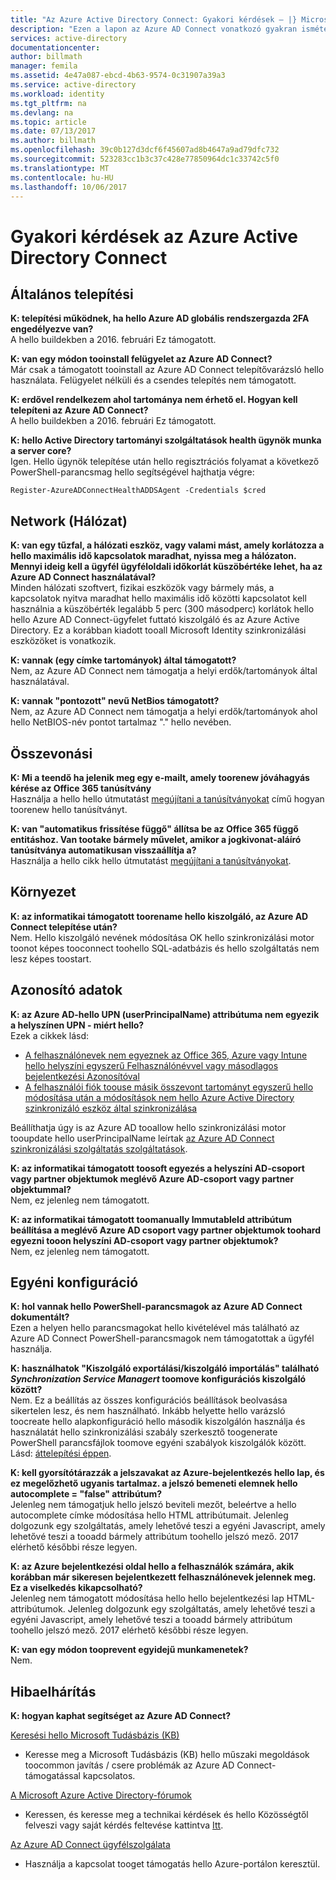 ```yaml
---
title: "Az Azure Active Directory Connect: Gyakori kérdések – |} Microsoft Docs"
description: "Ezen a lapon az Azure AD Connect vonatkozó gyakran ismételt kérdések."
services: active-directory
documentationcenter: 
author: billmath
manager: femila
ms.assetid: 4e47a087-ebcd-4b63-9574-0c31907a39a3
ms.service: active-directory
ms.workload: identity
ms.tgt_pltfrm: na
ms.devlang: na
ms.topic: article
ms.date: 07/13/2017
ms.author: billmath
ms.openlocfilehash: 39c0b127d3dcf6f45607ad8b4647a9ad79dfc732
ms.sourcegitcommit: 523283cc1b3c37c428e77850964dc1c33742c5f0
ms.translationtype: MT
ms.contentlocale: hu-HU
ms.lasthandoff: 10/06/2017
---
```

# <a name="frequently-asked-questions-for-azure-active-directory-connect"></a>Gyakori kérdések az Azure Active Directory Connect

## <a name="general-installation"></a>Általános telepítési
**K: telepítési működnek, ha hello Azure AD globális rendszergazda 2FA engedélyezve van?**  
A hello buildekben a 2016. februári Ez támogatott.

**K: van egy módon tooinstall felügyelet az Azure AD Connect?**  
Már csak a támogatott tooinstall az Azure AD Connect telepítővarázsló hello használata. Felügyelet nélküli és a csendes telepítés nem támogatott.

**K: erdővel rendelkezem ahol tartománya nem érhető el. Hogyan kell telepíteni az Azure AD Connect?**  
A hello buildekben a 2016. februári Ez támogatott.

**K: hello Active Directory tartományi szolgáltatások health ügynök munka a server core?**  
Igen. Hello ügynök telepítése után hello regisztrációs folyamat a következő PowerShell-parancsmag hello segítségével hajthatja végre: 

`Register-AzureADConnectHealthADDSAgent -Credentials $cred`

## <a name="network"></a>Network (Hálózat)
**K: van egy tűzfal, a hálózati eszköz, vagy valami mást, amely korlátozza a hello maximális idő kapcsolatok maradhat, nyissa meg a hálózaton. Mennyi ideig kell a ügyfél ügyféloldali időkorlát küszöbértéke lehet, ha az Azure AD Connect használatával?**  
Minden hálózati szoftvert, fizikai eszközök vagy bármely más, a kapcsolatok nyitva maradhat hello maximális idő közötti kapcsolatot kell használnia a küszöbérték legalább 5 perc (300 másodperc) korlátok hello hello Azure AD Connect-ügyfelet futtató kiszolgáló és az Azure Active Directory. Ez a korábban kiadott tooall Microsoft Identity szinkronizálási eszközöket is vonatkozik.

**K: vannak (egy címke tartományok) által támogatott?**  
Nem, az Azure AD Connect nem támogatja a helyi erdők/tartományok által használatával.

**K: vannak "pontozott" nevű NetBios támogatott?**  
Nem, az Azure AD Connect nem támogatja a helyi erdők/tartományok ahol hello NetBIOS-név pontot tartalmaz "." hello nevében.

## <a name="federation"></a>Összevonási
**K: Mi a teendő ha jelenik meg egy e-mailt, amely toorenew jóváhagyás kérése az Office 365 tanúsítvány**  
Használja a hello hello útmutatást [megújítani a tanúsítványokat](active-directory-aadconnect-o365-certs.md) című hogyan toorenew hello tanúsítványt.

**K: van "automatikus frissítése függő" állítsa be az Office 365 függő entitáshoz. Van tootake bármely művelet, amikor a jogkivonat-aláíró tanúsítványa automatikusan visszaállítja a?**  
Használja a hello cikk hello útmutatást [megújítani a tanúsítványokat](active-directory-aadconnect-o365-certs.md).

## <a name="environment"></a>Környezet
**K: az informatikai támogatott toorename hello kiszolgáló, az Azure AD Connect telepítése után?**  
Nem. Hello kiszolgáló nevének módosítása OK hello szinkronizálási motor toonot képes tooconnect toohello SQL-adatbázis és hello szolgáltatás nem lesz képes toostart.

## <a name="identity-data"></a>Azonosító adatok
**K: az Azure AD-hello UPN (userPrincipalName) attribútuma nem egyezik a helyszínen UPN - miért hello?**  
Ezek a cikkek lásd:

* [A felhasználónevek nem egyeznek az Office 365, Azure vagy Intune hello helyszíni egyszerű Felhasználónévvel vagy másodlagos bejelentkezési Azonosítóval](https://support.microsoft.com/en-us/kb/2523192)
* [A felhasználói fiók toouse másik összevont tartományt egyszerű hello módosítása után a módosítások nem hello Azure Active Directory szinkronizáló eszköz által szinkronizálása](https://support.microsoft.com/en-us/kb/2669550)

Beállíthatja úgy is az Azure AD tooallow hello szinkronizálási motor tooupdate hello userPrincipalName leírtak [az Azure AD Connect szinkronizálási szolgáltatás szolgáltatások](active-directory-aadconnectsyncservice-features.md).

**K: az informatikai támogatott toosoft egyezés a helyszíni AD-csoport vagy partner objektumok meglévő Azure AD-csoport vagy partner objektummal?**  
Nem, ez jelenleg nem támogatott.

**K: az informatikai támogatott toomanually ImmutableId attribútum beállítása a meglévő Azure AD csoport vagy partner objektumok toohard egyezni tooon helyszíni AD-csoport vagy partner objektumok?**  
Nem, ez jelenleg nem támogatott.



## <a name="custom-configuration"></a>Egyéni konfiguráció
**K: hol vannak hello PowerShell-parancsmagok az Azure AD Connect dokumentált?**  
Ezen a helyen hello parancsmagokat hello kivételével más található az Azure AD Connect PowerShell-parancsmagok nem támogatottak a ügyfél használja.

**K: használhatok "Kiszolgáló exportálási/kiszolgáló importálás" található *Synchronization Service Managert* toomove konfigurációs kiszolgáló között?**  
Nem. Ez a beállítás az összes konfigurációs beállítások beolvasása sikertelen lesz, és nem használható. Inkább helyette hello varázsló toocreate hello alapkonfiguráció hello második kiszolgálón használja és használatát hello szinkronizálási szabály szerkesztő toogenerate PowerShell parancsfájlok toomove egyéni szabályok kiszolgálók között. Lásd: [áttelepítési éppen](active-directory-aadconnect-upgrade-previous-version.md#swing-migration).

**K: kell gyorsítótárazzák a jelszavakat az Azure-bejelentkezés hello lap, és ez megelőzhető ugyanis tartalmaz. a jelszó bemeneti elemnek hello autocomplete = "false" attribútum?**</br>
Jelenleg nem támogatjuk hello jelszó beviteli mezőt, beleértve a hello autocomplete címke módosítása hello HTML attribútumait. Jelenleg dolgozunk egy szolgáltatás, amely lehetővé teszi a egyéni Javascript, amely lehetővé teszi a tooadd bármely attribútum toohello jelszó mező. 2017 elérhető későbbi része legyen.

**K: az Azure bejelentkezési oldal hello a felhasználók számára, akik korábban már sikeresen bejelentkezett felhasználónevek jelennek meg.  Ez a viselkedés kikapcsolható?**</br>
Jelenleg nem támogatott módosítása hello hello bejelentkezési lap HTML-attribútumok. Jelenleg dolgozunk egy szolgáltatás, amely lehetővé teszi a egyéni Javascript, amely lehetővé teszi a tooadd bármely attribútum toohello jelszó mező. 2017 elérhető későbbi része legyen.

**K: van egy módon tooprevent egyidejű munkamenetek?**</br>
Nem.



## <a name="troubleshooting"></a>Hibaelhárítás
**K: hogyan kaphat segítséget az Azure AD Connect?**

[Keresési hello Microsoft Tudásbázis (KB)](https://www.microsoft.com/en-us/Search/result.aspx?q=azure%20active%20directory%20connect&form=mssupport)

* Keresse meg a Microsoft Tudásbázis (KB) hello műszaki megoldások toocommon javítás / csere problémák az Azure AD Connect-támogatással kapcsolatos.

[A Microsoft Azure Active Directory-fórumok](https://social.msdn.microsoft.com/Forums/azure/en-US/home?forum=WindowsAzureAD)

* Keressen, és keresse meg a technikai kérdések és hello Közösségtől felveszi vagy saját kérdés feltevése kattintva [Itt](https://social.msdn.microsoft.com/Forums/azure/en-US/newthread?category=windowsazureplatform&forum=WindowsAzureAD&prof=required).

[Az Azure AD Connect ügyfélszolgálata](https://manage.windowsazure.com/?getsupport=true)

* Használja a kapcsolat tooget támogatás hello Azure-portálon keresztül.

